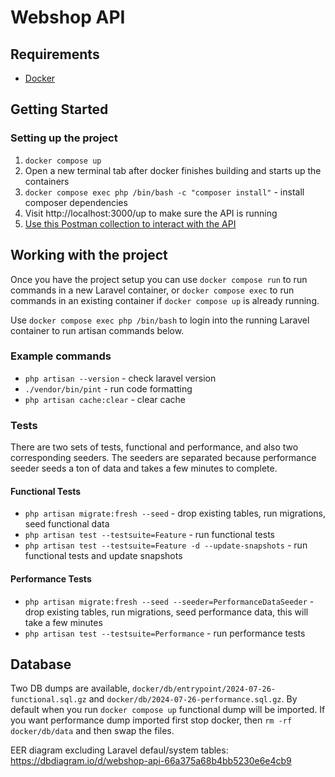 # Webshop API

## Requirements

- [Docker](https://www.docker.com/products/docker-desktop/)

## Getting Started

### Setting up the project

1. `docker compose up`
2. Open a new terminal tab after docker finishes building and starts up the containers
3. `docker compose exec php /bin/bash -c "composer install"` - install composer dependencies
4. Visit http://localhost:3000/up to make sure the API is running
5. [Use this Postman collection to interact with the API](https://app.getpostman.com/run-collection/37253815-bf4d36d4-7d70-4a8b-8e9e-a57636392e08?action=collection%2Ffork&source=rip_markdown&collection-url=entityId%3D37253815-bf4d36d4-7d70-4a8b-8e9e-a57636392e08%26entityType%3Dcollection%26workspaceId%3D64c4086d-ac80-4bf6-ad17-717aa879b10c#?env%5Blocal%5D=W3sia2V5IjoiYmFzZV91cmwiLCJ2YWx1ZSI6Imh0dHA6Ly9sb2NhbGhvc3Q6MzAwMC9hcGkiLCJlbmFibGVkIjp0cnVlLCJ0eXBlIjoiZGVmYXVsdCJ9XQ==)

## Working with the project

Once you have the project setup you can use `docker compose run` to run commands in a new Laravel container, or `docker compose exec` to run commands in an existing container if `docker compose up` is already running.

Use `docker compose exec php /bin/bash` to login into the running Laravel container to run artisan commands below.

### Example commands

- `php artisan --version` - check laravel version
- `./vendor/bin/pint` - run code formatting
- `php artisan cache:clear` - clear cache

### Tests

There are two sets of tests, functional and performance, and also two corresponding seeders. The seeders are separated because performance seeder seeds a ton of data and takes a few minutes to complete.

#### Functional Tests

- `php artisan migrate:fresh --seed` - drop existing tables, run migrations, seed functional data
- `php artisan test --testsuite=Feature` - run functional tests
- `php artisan test --testsuite=Feature -d --update-snapshots` - run functional tests and update snapshots

#### Performance Tests

- `php artisan migrate:fresh --seed --seeder=PerformanceDataSeeder` - drop existing tables, run migrations, seed performance data, this will take a few minutes
- `php artisan test --testsuite=Performance` - run performance tests

## Database

Two DB dumps are available, `docker/db/entrypoint/2024-07-26-functional.sql.gz` and `docker/db/2024-07-26-performance.sql.gz`. By default when you run `docker compose up` functional dump will be imported. If you want performance dump imported first stop docker, then `rm -rf docker/db/data` and then swap the files.

EER diagram excluding Laravel defaul/system tables: https://dbdiagram.io/d/webshop-api-66a375a68b4bb5230e6e4cb9
